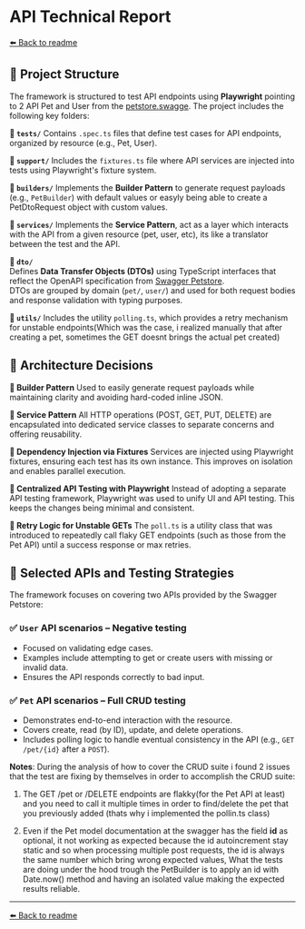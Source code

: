 # API Technical Report

[⬅️ Back to readme](README.md)

## 📌 Project Structure

The framework is structured to test API endpoints using **Playwright** pointing to 2 API Pet and User from the [petstore.swagge](<https://petstore.swagger.io/#/pet/addPet)>). The project includes the following key folders:

**🔹 `tests/`**
Contains `.spec.ts` files that define test cases for API endpoints, organized by resource (e.g., Pet, User).

**🔹 `support/`**
Includes the `fixtures.ts` file where API services are injected into tests using Playwright's fixture system.

**🔹 `builders/`**
Implements the **Builder Pattern** to generate request payloads (e.g., `PetBuilder`) with default values or easyly being able to create a PetDtoRequest object with custom values.

**🔹 `services/`**
Implements the **Service Pattern**, act as a layer which interacts with the API from a given resource (pet, user, etc), its like a translator between the test and the API.

**🔹 `dto/`**  
 Defines **Data Transfer Objects (DTOs)** using TypeScript interfaces that reflect the OpenAPI specification from [Swagger Petstore](https://petstore.swagger.io/).  
 DTOs are grouped by domain (`pet/`, `user/`) and used for both request bodies and response validation with typing purposes.

**🔹 `utils/`**
Includes the utility `polling.ts`, which provides a retry mechanism for unstable endpoints(Which was the case, i realized manually that after creating a pet, sometimes the GET doesnt brings the actual pet created)

## 🧱 Architecture Decisions

**🔹 Builder Pattern**
Used to easily generate request payloads while maintaining clarity and avoiding hard-coded inline JSON.

**🔹 Service Pattern**
All HTTP operations (POST, GET, PUT, DELETE) are encapsulated into dedicated service classes to separate concerns and offering reusability.

**🔹 Dependency Injection via Fixtures**
Services are injected using Playwright fixtures, ensuring each test has its own instance. This improves on isolation and enables parallel execution.

**🔹 Centralized API Testing with Playwright**
Instead of adopting a separate API testing framework, Playwright was used to unify UI and API testing. This keeps the changes being minimal and consistent.

**🔹 Retry Logic for Unstable GETs**
The `poll.ts` is a utility class that was introduced to repeatedly call flaky GET endpoints (such as those from the Pet API) until a success response or max retries.

## 🧪 Selected APIs and Testing Strategies

The framework focuses on covering two APIs provided by the Swagger Petstore:

### ✅ `User` API scenarios – **Negative testing**

- Focused on validating edge cases.
- Examples include attempting to get or create users with missing or invalid data.
- Ensures the API responds correctly to bad input.

### ✅ `Pet` API scenarios – **Full CRUD testing**

- Demonstrates end-to-end interaction with the resource.
- Covers create, read (by ID), update, and delete operations.
- Includes polling logic to handle eventual consistency in the API (e.g., `GET /pet/{id}` after a `POST`).

**Notes**: During the analysis of how to cover the CRUD suite i found 2 issues that the test are fixing by themselves in order to accomplish the CRUD suite:

1. The GET /pet or /DELETE endpoints are flakky(for the Pet API at least) and you need to call it multiple times in order to find/delete the pet that you previously added (thats why i implemented the pollin.ts class)

2. Even if the Pet model documentation at the swagger has the field **id** as optional, it not working as expected because the id autoincrement stay static and so when processing multiple post requests, the id is always the same number which bring wrong expected values, What the tests are doing under the hood trough the PetBuilder is to apply an id with Date.now() method and having an isolated value making the expected results reliable.

---

[⬅️ Back to readme](README.md)
